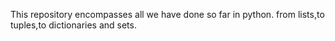 This repository encompasses all we have done so far in python.
from lists,to tuples,to dictionaries and sets.